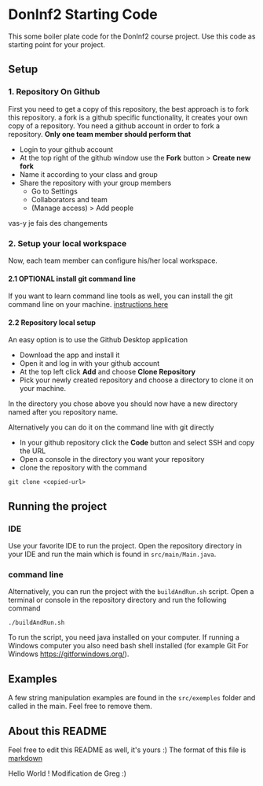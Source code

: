 # DonInf2 Starting Code

This some boiler plate code for the DonInf2 course project. Use this code as starting point for your project.

## Setup

### 1. Repository On Github

First you need to get a copy of this repository, the best approach is to fork this repository. a fork is a github specific functionality, it creates your own copy of a repository. You need a github account in order to fork a repository.
**Only one team member should perform that**

- Login to your github account
- At the top right of the github window use the **Fork** button > **Create new fork**
- Name it <M53-X-groupname> according to your class and group
- Share the repository with your group members
  - Go to Settings
  - Collaborators and team
  - (Manage access) > Add people

vas-y je fais des changements

### 2. Setup your local workspace

Now, each team member can configure his/her local workspace.

#### 2.1 OPTIONAL install git command line

If you want to learn command line tools as well, you can install the git command line on your machine.
[instructions here](https://github.com/git-guides/install-git)

#### 2.2 Repository local setup

An easy option is to use the Github Desktop application

- Download the app and install it
- Open it and log in with your github account
- At the top left click **Add** and choose **Clone Repository**
- Pick your newly created repository and choose a directory to clone it on your machine.

In the directory you chose above you should now have a new directory named after you repository name.

Alternatively you can do it on the command line with git directly

- In your github repository click the **Code** button and select SSH and copy the URL
- Open a console in the directory you want your repository
- clone the repository with the command

```
git clone <copied-url>
```

## Running the project

### IDE

Use your favorite IDE to run the project. Open the repository directory in your IDE and run the main which is found in `src/main/Main.java`.

### command line

Alternatively, you can run the project with the `buildAndRun.sh` script. Open a terminal or console in the repository directory and run the following command

```
./buildAndRun.sh
```

To run the script, you need java installed on your computer.
If running a Windows computer you also need bash shell installed (for example Git For Windows https://gitforwindows.org/).

## Examples

A few string manipulation examples are found in the `src/exemples` folder and called in the main. Feel free to remove them.

## About this README

Feel free to edit this README as well, it's yours :)
The format of this file is [markdown](https://markdownlivepreview.com/)

Hello World !
Modification de Greg :)
